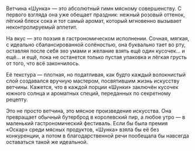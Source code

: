 Ветчина «Шунка» — это абсолютный гимн мясному совершенству. С первого взгляда она уже обещает праздник: нежный розовый оттенок, лёгкий блеск сока и тот самый аромат, который мгновенно вызывает неконтролируемый аппетит.

На вкус — это поэзия в гастрономическом исполнении. Сочная, мягкая, с идеально сбалансированной солёностью, она буквально тает во рту, оставляя после себя эхо умами и желание взять ещё один кусочек… и ещё… и ещё, пока не останется только пустая упаковка и лёгкая грусть от того, что всё закончилось.

Её текстура — плотная, но податливая, как будто каждый волокнистый слой создавался вручную мастером, посвятившим жизнь искусству ветчины. Кажется, что в каждой порции «Шунки» заключён кусочек южного солнца и ароматных специй, переданных по секретному рецепту.

Это не просто ветчина, это мясное произведение искусства. Она превращает обычный бутерброд в королевский пир, а любое утро — в маленький гастрономический фестиваль. Если бы была премия «Оскар» среди мясных продуктов, «Шунка» взяла бы её без конкуренции, а потом в благодарственной речи пообещала бы навсегда оставаться такой же идеальной.
